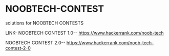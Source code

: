 # NOOBTECH-CONTEST
solutions for NOOBTECH CONTESTS

LINK-
NOOBTECH CONTEST 1.0-- https://www.hackerrank.com/noob-tech

NOOBTECH CONTEST 2.0-- https://www.hackerrank.com/noob-tech-contest-2-0
